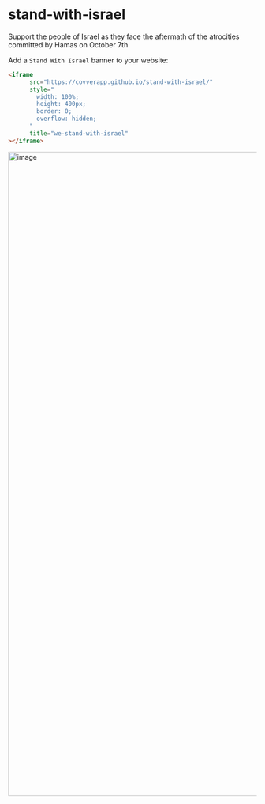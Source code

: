 # stand-with-israel

Support the people of Israel as they face the aftermath of the atrocities committed by Hamas on October 7th

Add a `Stand With Israel` banner to your website:

```html
<iframe
      src="https://covverapp.github.io/stand-with-israel/"
      style="
        width: 100%;
        height: 400px;
        border: 0;
        overflow: hidden;
      "
      title="we-stand-with-israel"
></iframe>
```

<img width="1304" alt="image" src="https://github.com/covverapp/stand-with-israel/assets/889418/9a52025c-6963-48d7-b894-8764d47b263e">

